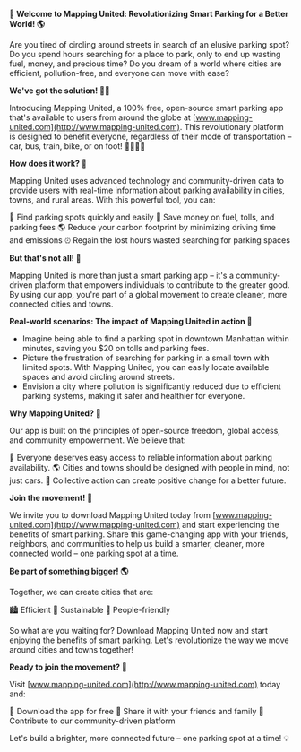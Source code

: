 **🚀 Welcome to Mapping United: Revolutionizing Smart Parking for a Better World! 🌎**

Are you tired of circling around streets in search of an elusive parking spot? Do you spend hours searching for a place to park, only to end up wasting fuel, money, and precious time? Do you dream of a world where cities are efficient, pollution-free, and everyone can move with ease?

**We've got the solution! 🚗💡**

Introducing Mapping United, a 100% free, open-source smart parking app that's available to users from around the globe at [www.mapping-united.com](http://www.mapping-united.com). This revolutionary platform is designed to benefit everyone, regardless of their mode of transportation – car, bus, train, bike, or on foot! 🚴‍♀️🚣‍♂️

**How does it work? 🤔**

Mapping United uses advanced technology and community-driven data to provide users with real-time information about parking availability in cities, towns, and rural areas. With this powerful tool, you can:

📍 Find parking spots quickly and easily
💸 Save money on fuel, tolls, and parking fees
🌎 Reduce your carbon footprint by minimizing driving time and emissions
⏰ Regain the lost hours wasted searching for parking spaces

**But that's not all! 🤯**

Mapping United is more than just a smart parking app – it's a community-driven platform that empowers individuals to contribute to the greater good. By using our app, you're part of a global movement to create cleaner, more connected cities and towns.

**Real-world scenarios: The impact of Mapping United in action 🌟**

* Imagine being able to find a parking spot in downtown Manhattan within minutes, saving you $20 on tolls and parking fees.
* Picture the frustration of searching for parking in a small town with limited spots. With Mapping United, you can easily locate available spaces and avoid circling around streets.
* Envision a city where pollution is significantly reduced due to efficient parking systems, making it safer and healthier for everyone.

**Why Mapping United? 🤔**

Our app is built on the principles of open-source freedom, global access, and community empowerment. We believe that:

💖 Everyone deserves easy access to reliable information about parking availability.
🌎 Cities and towns should be designed with people in mind, not just cars.
💪 Collective action can create positive change for a better future.

**Join the movement! 🚀**

We invite you to download Mapping United today from [www.mapping-united.com](http://www.mapping-united.com) and start experiencing the benefits of smart parking. Share this game-changing app with your friends, neighbors, and communities to help us build a smarter, cleaner, more connected world – one parking spot at a time.

**Be part of something bigger! 🌎**

Together, we can create cities that are:

🏙️ Efficient
💚 Sustainable
👥 People-friendly

So what are you waiting for? Download Mapping United now and start enjoying the benefits of smart parking. Let's revolutionize the way we move around cities and towns together!

**Ready to join the movement? 🤝**

Visit [www.mapping-united.com](http://www.mapping-united.com) today and:

📲 Download the app for free
💬 Share it with your friends and family
👥 Contribute to our community-driven platform

Let's build a brighter, more connected future – one parking spot at a time! 💡